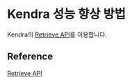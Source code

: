 # Kendra 성능 향상 방법

Kendra의 [Retrieve API](https://docs.aws.amazon.com/kendra/latest/APIReference/API_Retrieve.html)를 이용합니다.


## Reference

[Retrieve API](https://docs.aws.amazon.com/kendra/latest/APIReference/API_Retrieve.html)

